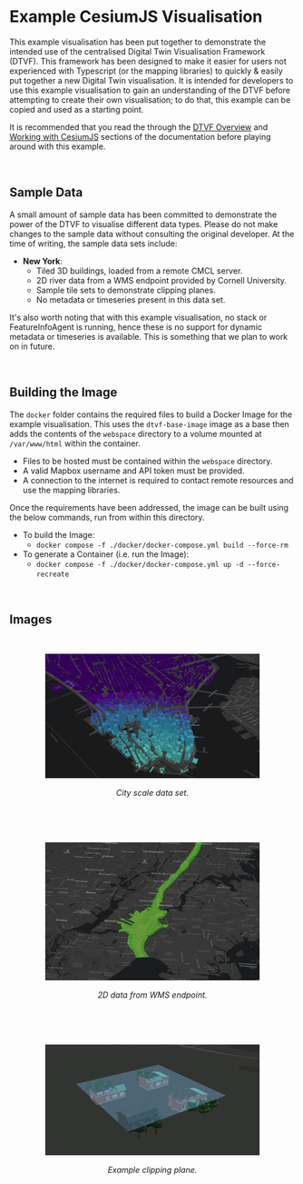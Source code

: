 # Example CesiumJS Visualisation

This example visualisation has been put together to demonstrate the intended use of the centralised Digital Twin Visualisation Framework (DTVF). This framework has been designed to make it easier for users not experienced with Typescript (or the mapping libraries) to quickly & easily put together a new Digital Twin visualisation. It is intended for developers to use this example visualisation to gain an understanding of the DTVF before attempting to create their own visualisation; to do that, this example can be copied and used as a starting point.

It is recommended that you read the through the [DTVF Overview](../docs/overview.md) and [Working with CesiumJS](../docs/cesium.md) sections of the documentation before playing around with this example.

<br/>

## Sample Data

A small amount of sample data has been committed to demonstrate the power of the DTVF to visualise different data types. Please do not make changes to the sample data without consulting the original developer. At the time of writing, the sample data sets include:

- **New York**:
  - Tiled 3D buildings, loaded from a remote CMCL server.
  - 2D river data from a WMS endpoint provided by Cornell University.
  - Sample tile sets to demonstrate clipping planes.
  - No metadata or timeseries present in this data set.

It's also worth noting that with this example visualisation, no stack or FeatureInfoAgent is running, hence these is no support for dynamic metadata or timeseries is available. This is something that we plan to work on in future.

<br/>

## Building the Image

The `docker` folder contains the required files to build a Docker Image for the example visualisation. This uses the `dtvf-base-image` image as a base then adds the contents of the `webspace` directory to a volume mounted at `/var/www/html` within the container.

- Files to be hosted must be contained within the `webspace` directory.
- A valid Mapbox username and API token must be provided.
- A connection to the internet is required to contact remote resources and use the mapping libraries.

Once the requirements have been addressed, the image can be built using the below commands, run from within this directory.

- To build the Image:
  - `docker compose -f ./docker/docker-compose.yml build --force-rm`
- To generate a Container (i.e. run the Image):
  - `docker compose -f ./docker/docker-compose.yml up -d --force-recreate`

<br/>

## Images

<br/>
<p align="center">
 <img src="../docs/img/sample-nyc-1.JPG" alt="City scale data set." width="75%"/>
</p>
<p align="center">
 <em>City scale data set.</em><br/><br/><br/>
</p>

<br/>
<p align="center">
 <img src="../docs/img/sample-nyc-2.JPG" alt="2D data from WMS endpoint." width="75%"/>
</p>
<p align="center">
 <em>2D data from WMS endpoint.</em><br/><br/><br/>
</p>

<br/>
<p align="center">
 <img src="../docs/img/sample-nyc-3.JPG" alt="Example clipping plane." width="75%"/>
</p>
<p align="center">
 <em>Example clipping plane.</em><br/><br/><br/>
</p>

